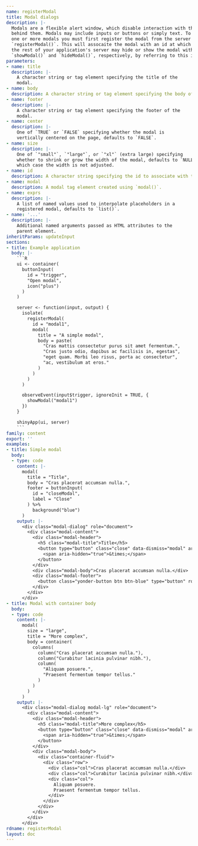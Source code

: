 ```yaml
---
name: registerModal
title: Modal dialogs
description: |-
  Modals are a flexible alert window, which disable interaction with the page
  behind them. Modals may include inputs or buttons or simply text. To use
  one or more modals you must first register the modal from the server with
  `registerModal()`. This will assocaite the modal with an id at which point
  the rest of your application's server may hide or show the modal with
  `showModal()` and `hideModal()`, respectively, by referring to this id.
parameters:
- name: title
  description: |-
    A character string or tag element specifying the title of the
    modal.
- name: body
  description: A character string or tag element specifying the body of the modal.
- name: footer
  description: |-
    A character string or tag element specifying the footer of the
    modal.
- name: center
  description: |-
    One of `TRUE` or `FALSE` specifying whether the modal is
    vertically centered on the page, defaults to `FALSE`.
- name: size
  description: |-
    One of `"small"`, `"large"`, or `"xl"` (extra large) specifying
    whether to shrink or grow the width of the modal, defaults to `NULL`, in
    which case the width is not adjusted.
- name: id
  description: A character string specifying the id to associate with the modal.
- name: modal
  description: A modal tag element created using `modal()`.
- name: exprs
  description: |-
    A list of named values used to interpolate placeholders in a
    registered modal, defaults to `list()`.
- name: '...'
  description: |-
    Additional named arguments passed as HTML attributes to the
    parent element.
inheritParams: updateInput
sections:
- title: Example application
  body: |-
    ```R
    ui <- container(
      buttonInput(
        id = "trigger",
        "Open modal",
        icon("plus")
      )
    )

    server <- function(input, output) {
      isolate(
        registerModal(
          id = "modal1",
          modal(
            title = "A simple modal",
            body = paste(
              "Cras mattis consectetur purus sit amet fermentum.",
              "Cras justo odio, dapibus ac facilisis in, egestas",
              "eget quam. Morbi leo risus, porta ac consectetur",
              "ac, vestibulum at eros."
            )
          )
        )
      )

      observeEvent(input$trigger, ignoreInit = TRUE, {
        showModal("modal1")
      })
    }

    shinyApp(ui, server)
    ```
family: content
export: ''
examples:
- title: Simple modal
  body:
  - type: code
    content: |-
      modal(
        title = "Title",
        body = "Cras placerat accumsan nulla.",
        footer = buttonInput(
          id = "closeModal",
          label = "Close"
        ) %>%
          background("blue")
      )
    output: |-
      <div class="modal-dialog" role="document">
        <div class="modal-content">
          <div class="modal-header">
            <h5 class="modal-title">Title</h5>
            <button type="button" class="close" data-dismiss="modal" aria-label="Close">
              <span aria-hidden="true">&times;</span>
            </button>
          </div>
          <div class="modal-body">Cras placerat accumsan nulla.</div>
          <div class="modal-footer">
            <button class="yonder-button btn btn-blue" type="button" role="button" id="closeModal" autocomplete="off">Close</button>
          </div>
        </div>
      </div>
- title: Modal with container body
  body:
  - type: code
    content: |-
      modal(
        size = "large",
        title = "More complex",
        body = container(
          columns(
            column("Cras placerat accumsan nulla."),
            column("Curabitur lacinia pulvinar nibh."),
            column(
              "Aliquam posuere.",
              "Praesent fermentum tempor tellus."
            )
          )
        )
      )
    output: |-
      <div class="modal-dialog modal-lg" role="document">
        <div class="modal-content">
          <div class="modal-header">
            <h5 class="modal-title">More complex</h5>
            <button type="button" class="close" data-dismiss="modal" aria-label="Close">
              <span aria-hidden="true">&times;</span>
            </button>
          </div>
          <div class="modal-body">
            <div class="container-fluid">
              <div class="row">
                <div class="col">Cras placerat accumsan nulla.</div>
                <div class="col">Curabitur lacinia pulvinar nibh.</div>
                <div class="col">
                  Aliquam posuere.
                  Praesent fermentum tempor tellus.
                </div>
              </div>
            </div>
          </div>
        </div>
      </div>
rdname: registerModal
layout: doc
---
```

